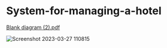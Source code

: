 # System-for-managing-a-hotel


[Blank diagram (2).pdf](https://github.com/ITIvanov18/System-for-managing-a-hotel/files/11077027/Blank.diagram.2.pdf)


![Screenshot 2023-03-27 110815](https://user-images.githubusercontent.com/59703243/227903250-68289268-0434-4555-8aa9-65ff9803ead6.png)
